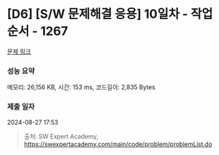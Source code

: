 # [D6] [S/W 문제해결 응용] 10일차 - 작업순서 - 1267 

[문제 링크](https://swexpertacademy.com/main/code/problem/problemDetail.do?contestProbId=AV18TrIqIwUCFAZN) 

### 성능 요약

메모리: 26,156 KB, 시간: 153 ms, 코드길이: 2,835 Bytes

### 제출 일자

2024-08-27 17:53



> 출처: SW Expert Academy, https://swexpertacademy.com/main/code/problem/problemList.do